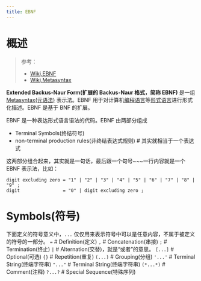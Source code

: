 ```yaml
---
title: EBNF
---
```


# 概述

> 参考：
> - [Wiki,EBNF](https://en.wikipedia.org/wiki/Extended_Backus%E2%80%93Naur_form)
> - [Wiki,Metasyntax](https://en.wikipedia.org/wiki/Metasyntax)

**Extended Backus-Naur Form(扩展的 Backus-Naur 格式，简称 EBNF)** 是一组 [Metasyntax(元语法)](https://en.wikipedia.org/wiki/Metasyntax) 表示法。EBNF 用于对计算机[编程语言](https://en.wikipedia.org/wiki/Programming_language)等[形式语言](https://en.wikipedia.org/wiki/Formal_language)进行形式化描述。EBNF 是基于 BNF 的扩展。

EBNF 是一种表达形式语言语法的代码。EBNF 由两部分组成

- Terminal Symbols(终结符号)
- non-terminal production rules(非终结表达式规则) # 其实就相当于一个表达式

这两部分组合起来，其实就是一句话，最后跟一个句号~~~一行内容就是一个 EBNF 表示法，比如：

    digit excluding zero = "1" | "2" | "3" | "4" | "5" | "6" | "7" | "8" | "9" ;
    digit                = "0" | digit excluding zero ;

# Symbols(符号)

下面定义的符号意义中，`...` 仅仅用来表示符号中可以是任意内容，不属于被定义的符号的一部分。
`=` # Definition(定义)
`,` # Concatenation(串接)
`;` # Termination(终止)
`|` # Alternation(交替)，就是“或者”的意思。
`[...]` # Optional(可选)
`{}` # Repetition(重复)
`(...)` # Grouping(分组)
`'...'` # Terminal String(终端字符串)
`"..."` # Terminal String(终端字符串)
`(*...*)` # Comment(注释)
`?...?` # Special Sequence(特殊序列)

